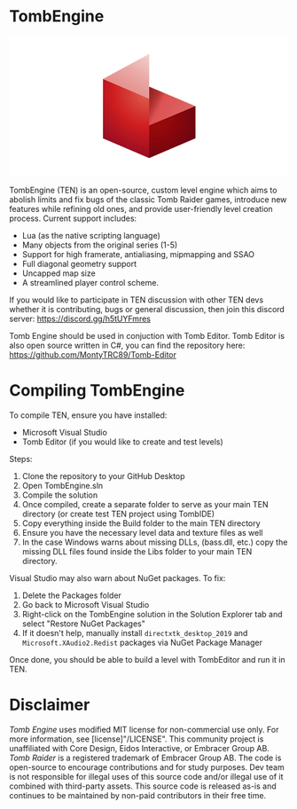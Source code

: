 # TombEngine 

![Logo](https://github.com/MontyTRC89/TombEngine/blob/7c50d26ca898c74978336d41e16ce3ce0c8ecacd/TEN%20logo.png)

TombEngine (TEN) is an open-source, custom level engine which aims to abolish limits and fix bugs of the classic Tomb Raider games, introduce new features while refining old ones, and provide user-friendly level creation process. Current support includes:
- Lua (as the native scripting language)
- Many objects from the original series (1-5)
- Support for high framerate, antialiasing, mipmapping and SSAO
- Full diagonal geometry support
- Uncapped map size
- A streamlined player control scheme.

If you would like to participate in TEN discussion with other TEN devs whether it is contributing, bugs or general discussion, then join this discord server: https://discord.gg/h5tUYFmres

Tomb Engine should be used in conjuction with Tomb Editor. Tomb Editor is also open source written in C#, you can find the repository here: https://github.com/MontyTRC89/Tomb-Editor

# Compiling TombEngine
To compile TEN, ensure you have installed:
- Microsoft Visual Studio 
- Tomb Editor (if you would like to create and test levels)

Steps:
1) Clone the repository to your GitHub Desktop
2) Open TombEngine.sln
4) Compile the solution
5) Once compiled, create a separate folder to serve as your main TEN directory (or create test TEN project using TombIDE)
6) Copy everything inside the Build folder to the main TEN directory
7) Ensure you have the necessary level data and texture files as well
8) In the case Windows warns about missing DLLs, (bass.dll, etc.) copy the missing DLL files found inside the Libs folder to your main TEN directory.

Visual Studio may also warn about NuGet packages. To fix:
1) Delete the Packages folder
2) Go back to Microsoft Visual Studio
3) Right-click on the TombEngine solution in the Solution Explorer tab and select "Restore NuGet Packages"
4) If it doesn't help, manually install  `directxtk_desktop_2019` and `Microsoft.XAudio2.Redist` packages via NuGet Package Manager

Once done, you should be able to build a level with TombEditor and run it in TEN.

# Disclaimer
*Tomb Engine* uses modified MIT license for non-commercial use only. For more information, see [license]"/LICENSE". This community project is unaffiliated with Core Design, Eidos Interactive, or Embracer Group AB. *Tomb Raider* is a registered trademark of Embracer Group AB. The code is open-source to encourage contributions and for study purposes. Dev team is not responsible for illegal uses of this source code and/or illegal use of it combined with third-party assets. This source code is released as-is and continues to be maintained by non-paid contributors in their free time.

